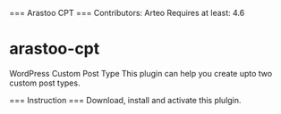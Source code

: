 === Arastoo CPT ===
Contributors: Arteo
Requires at least: 4.6

# arastoo-cpt
WordPress Custom Post Type 
This plugin can help you create upto two custom post types.  

=== Instruction ===
Download, install and activate this plulgin.


